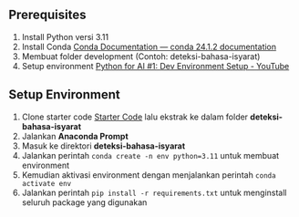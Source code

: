 ## Prerequisites

1. Install Python versi 3.11
2. Install Conda [Conda Documentation — conda 24.1.2 documentation](https://docs.conda.io/projects/conda/en/stable/)
3. Membuat folder development (Contoh: deteksi-bahasa-isyarat)
4. Setup environment [Python for AI #1: Dev Environment Setup - YouTube](https://www.youtube.com/watch?v=yTJxDzqo4fQ)

## Setup Environment

1. Clone starter code [Starter Code](https://github.com/notsatria/sign-language-detection/tree/starter-code) lalu ekstrak ke dalam folder **deteksi-bahasa-isyarat**
2. Jalankan **Anaconda Prompt**
3. Masuk ke direktori **deteksi-bahasa-isyarat**
4. Jalankan perintah `conda create -n env python=3.11` untuk membuat environment
5. Kemudian aktivasi environment dengan menjalankan perintah `conda activate env`
6. Jalankan perintah `pip install -r requirements.txt` untuk menginstall seluruh package yang digunakan